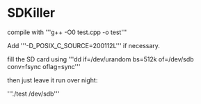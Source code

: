 # SDKiller

compile with '''g++ -O0 test.cpp -o test'''

Add '''-D_POSIX_C_SOURCE=200112L''' if necessary.

fill the SD card using 
'''dd if=/dev/urandom bs=512k of=/dev/sdb conv=fsync oflag=sync'''

then just leave it run over night:

'''./test /dev/sdb'''

